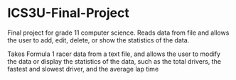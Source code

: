 # ICS3U-Final-Project
Final project for grade 11 computer science. Reads data from file and allows the user to add, edit, delete, or show the statistics of the data.

Takes Formula 1 racer data from a text file, and allows the user to modify the data or display the statistics of the data, such as the total drivers, the fastest and slowest driver, and the average lap time
